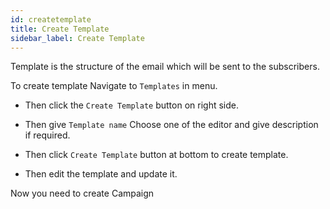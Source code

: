 ```yaml
---
id: createtemplate
title: Create Template
sidebar_label: Create Template
---
```



Template is the structure of the email which will be sent to the subscribers.

To create template Navigate to `Templates` in menu.

* Then click the `Create Template` button on right side.

* Then give `Template name` Choose one of the editor and give description if required.

* Then click `Create Template` button at bottom to create template.

* Then edit the template and update it.

Now you need to create Campaign